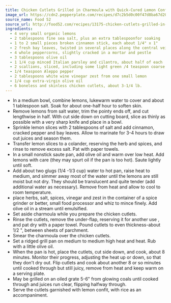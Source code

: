 ```yaml
---
title: Chicken Cutlets Grilled in Charmoula with Quick-Cured Lemon Confit Recipe From Food52
image_url: https://cdn2.pepperplate.com/recipes/d7c2b5d0c00f47d8ba67d20d4df69e05.jpg
source_name: Food 52
source_url: http://food52.com/recipes/13175-chicken-cutlets-grilled-in-charmoula-with-quick-cured-lemon-confit
ingredients:
  - 4 very small organic lemons
  - 2 tablespoons fine sea salt, plus an extra tablespoonfor soaking
  - 1 to 2 small pieces broken cinnamon stick, each about 1/4" x 1"
  - 2 fresh bay leaves, twisted in several places along the central vein to release flavor
  - 4 whole peppercorns, slightly cracked in a mortar and pestle
  - 3 tablespoons olive oil
  - 1 1/4 cup minced Italian parsley and cilantro, about half of each
  - 2 scallions, sliced, including some light green /4 teaspoon coarse sea salt pinch or two of cumin
  - 1/4 teaspoon Aleppo pepper
  - 2 tablespoons white wine vinegar zest from one small lemon
  - 1/4 cup extra-virgin olive oil
  - 6 boneless and skinless chicken cutlets, about 3-1/4 lb.
---
```


* In a medium bowl, combine lemons, lukewarm water to cover and about 1 tablespoon salt. Soak for about one-half hour to soften skin.
* Remove lemons from salt water, trim the pointy ends off, and cut lengthwise in half. With cut side down on cutting board, slice as thinly as possible with a very sharp knife and place in a bowl.
* Sprinkle lemon slices with 2 tablespoons of salt and add cinnamon, cracked pepper and bay leaves. Allow to marinate for 3-4 hours to draw out juices and season them.
* Transfer lemon slices to a colander, reserving the herb and spices, and rinse to remove excess salt. Pat with paper towels.
* In a small nonstick saute pan, add olive oil and warm over low heat. Add lemons with care (they may spurt oil if the pan is too hot). Saute lightly until soft.
* Add about two glugs (1/4 -1/3 cup) water to hot pan, raise heat to medium, and simmer away most of the water until the lemons are still moist but not dry. They should be translucent and quite tender (add additional water as necessary). Remove from heat and allow to cool to room temperature.
* place herbs, salt, spices, vinegar and zest in the container of a spice grinder or better, small food processor and whiz to mince finely. Add olive oil in a stream until emulsified.
* Set aside charmoula while you prepare the chicken cutlets.
* Rinse the cutlets, remove the under-flap, reserving it for another use , and pat dry with a paper towel. Pound cutlets to even thickness-about 1/2 ", between sheets of parchment.
* Smear the charmoula over the chicken cutlets.
* Set a ridged grill pan on medium to medium high heat and heat. Rub with a little olive oil.
* When the pan is hot, place the cutlets, cut side down, and cook, about 8 minutes. Monitor their progress, adjusting the heat up or down, so that they don't dry out. Flip cutlets and cook about another 8 or so minutes until cooked through but still juicy, remove from heat and keep warm on a serving plate.
* May be grilled on an oiled grate 5-6" from glowing coals until cooked through and juices run clear, flipping halfway through.
* Serve the cutlets garnished with lemon confit, with rice as an accompaniment.
